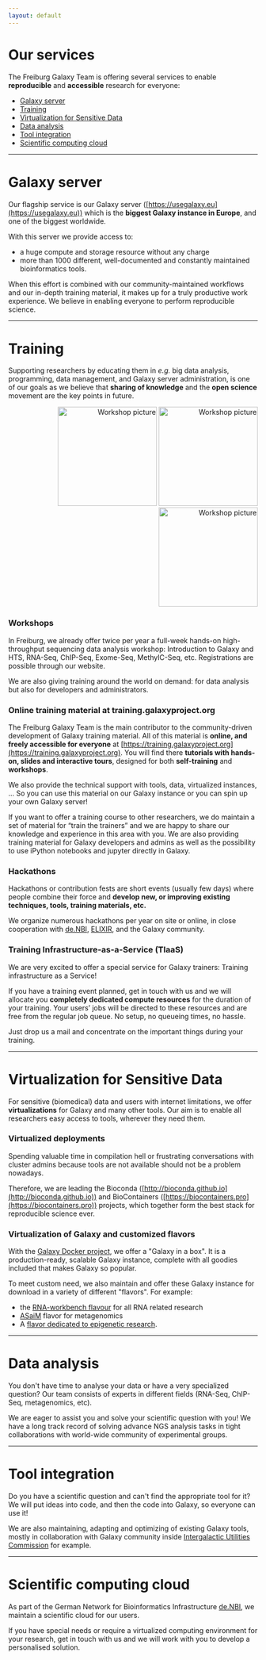 ```yaml
---
layout: default
---
```


# Our services

The Freiburg Galaxy Team is offering several services to enable **reproducible** and **accessible** research for everyone:

- <i class="fa fa-server"></i> [Galaxy server](#galaxy-server)
- <i class="fa fa-graduation-cap"></i> [Training](#training)
- <i class="fa fa-cube"></i> [Virtualization for Sensitive Data](#virtualization-for-sensitive-data)
- <i class="fa fa-table"></i> [Data analysis](#data-analysis)
- <i class="fa fa-cogs"></i> [Tool integration](#tool-integration)
- <i class="fa fa-cloud"></i> [Scientific computing cloud](#scientific-computing-cloud)

---
<a name="galaxy-server"></a>
# <i class="fa fa-server"></i> Galaxy server

Our flagship service is our Galaxy server ([https://usegalaxy.eu](https://usegalaxy.eu)) which is the **biggest Galaxy instance in Europe**, and one of the biggest worldwide.

With this server we provide access to:
- a huge compute and storage resource without any charge
- more than 1000 different, well-documented and constantly maintained bioinformatics tools.

When this effort is combined with our community-maintained workflows and our in-depth training material, it makes up for a truly productive work experience. We believe in enabling everyone to perform reproducible science.

---
<a name="training"></a>
# <i class="fa fa-graduation-cap"></i> Training

Supporting researchers by educating them in *e.g.* big data analysis, programming, data management, and Galaxy server administration, is one of our goals as we believe that **sharing of knowledge** and the **open science** movement are the key points in future. 

<div class="multiple-img" style="text-align: right;">
    <img src="{{ "/assets/media/training_1.jpg" | relative_url }}" width="200px" alt="Workshop picture" />
    <img src="{{ "/assets/media/training_2.jpg" | relative_url }}" width="200px" alt="Workshop picture" />
    <img src="{{ "/assets/media/training_3.jpg" | relative_url }}" width="200px" alt="Workshop picture" />
</div>

### Workshops

In Freiburg, we already offer twice per year a full-week hands-on high-throughput sequencing data analysis workshop: Introduction to Galaxy and HTS, RNA-Seq, ChIP-Seq, Exome-Seq, MethylC-Seq, etc. Registrations are possible through our website.

We are also giving training around the world on demand: for data analysis but also for developers and administrators.

### Online training material at training.galaxyproject.org

The Freiburg Galaxy Team is the main contributor to the community-driven development of Galaxy training material. All of this material is **online, and freely accessible for everyone** at [https://training.galaxyproject.org](https://training.galaxyproject.org). You will find there **tutorials with hands-on, slides and interactive tours**, designed for both **self-training** and **workshops**.

We also provide the technical support with tools, data, virtualized instances, ... So you can use this material on our Galaxy instance or you can spin up your own Galaxy server!

If you want to offer a training course to other researchers, we do maintain a set of material for “train the trainers” and we are happy to share our knowledge and experience in this area with you. We are also providing training material for Galaxy developers and admins as well as the possibility to use iPython notebooks and jupyter directly in Galaxy.

### Hackathons

Hackathons or contribution fests are short events (usually few days) where people combine their force and **develop new, or improving existing techniques, tools, training materials, etc.** 

We organize numerous hackathons per year on site or online, in close cooperation with [de.NBI](http://www.denbi.de/), [ELIXIR](https://www.elixir-europe.org/), and the Galaxy community. 

### Training Infrastructure-as-a-Service (TIaaS)

We are very excited to offer a special service for Galaxy trainers: Training infrastructure as a Service!

If you have a training event planned, get in touch with us and we will allocate you **completely dedicated compute resources** for the duration of your training. Your users’ jobs will be directed to these resources and are free from the regular job queue. No setup, no queueing times, no hassle.

Just drop us a mail and concentrate on the important things during your training.

---
<a name="virtualization-for-sensitive-data"></a>
# <i class="fa fa-cube"></i> Virtualization for Sensitive Data

For sensitive (biomedical) data and users with internet limitations, we offer **virtualizations** for Galaxy and many other tools. Our aim is to enable all researchers easy access to tools, wherever they need them. 

### Virtualized deployments

Spending valuable time in compilation hell or frustrating conversations with cluster admins because tools are not available should not be a problem nowadays.

Therefore, we are leading the Bioconda ([http://bioconda.github.io](http://bioconda.github.io)) and BioContainers ([https://biocontainers.pro](https://biocontainers.pro)) projects, which together form the best stack for reproducible science ever.

### Virtualization of Galaxy and customized flavors

With the [Galaxy Docker project](https://github.com/bgruening/docker-galaxy-stable), we offer a "Galaxy in a box". It is a production-ready, scalable Galaxy instance, complete with all goodies included that makes Galaxy so popular.

To meet custom need, we also maintain and offer these Galaxy instance for download in a variety of different "flavors". For example:
- the [RNA-workbench flavour](https://github.com/bgruening/galaxy-rna-workbench) for all RNA related research
- [ASaiM](http://asaim.readthedocs.io) flavor for metagenomics
- A [flavor dedicated to epigenetic research](https://github.com/bgruening/docker-galaxy-epigenetics).

---
<a name="data-analysis"></a>
# <i class="fa fa-table"></i> Data analysis

You don't have time to analyse your data or have a very specialized question? Our team consists of experts in different fields (RNA-Seq, ChIP-Seq, metagenomics, etc).

We are eager to assist you and solve your scientific question with you! We have a long track record of solving advance NGS analysis tasks in tight collaborations with world-wide community of experimental groups.

---
<a name="tool-integration"></a>
# <i class="fa fa-cogs"></i> Tool integration

Do you have a scientific question and can't find the appropriate tool for it? We will put ideas into code, and then the code into Galaxy, so everyone can use it!

We are also maintaining, adapting and optimizing of existing Galaxy tools, mostly in collaboration with Galaxy community inside [Intergalactic Utilities Commission](https://github.com/galaxyproject/tools-iuc) for example.

---
<a name="scientific-computing-cloud"></a>
# <i class="fa fa-cloud"></i> Scientific computing cloud

As part of the German Network for Bioinformatics Infrastructure [de.NBI](https://www.denbi.de), we maintain a scientific cloud for our users.

If you have special needs or require a virtualized computing environment for your research, get in touch with us and we will work with you to develop a personalised solution.



